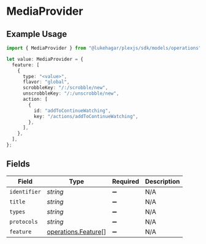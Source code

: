 # MediaProvider

## Example Usage

```typescript
import { MediaProvider } from "@lukehagar/plexjs/sdk/models/operations";

let value: MediaProvider = {
  feature: [
    {
      type: "<value>",
      flavor: "global",
      scrobbleKey: "/:/scrobble/new",
      unscrobbleKey: "/:/unscrobble/new",
      action: [
        {
          id: "addToContinueWatching",
          key: "/actions/addToContinueWatching",
        },
      ],
    },
  ],
};
```

## Fields

| Field                                                             | Type                                                              | Required                                                          | Description                                                       |
| ----------------------------------------------------------------- | ----------------------------------------------------------------- | ----------------------------------------------------------------- | ----------------------------------------------------------------- |
| `identifier`                                                      | *string*                                                          | :heavy_minus_sign:                                                | N/A                                                               |
| `title`                                                           | *string*                                                          | :heavy_minus_sign:                                                | N/A                                                               |
| `types`                                                           | *string*                                                          | :heavy_minus_sign:                                                | N/A                                                               |
| `protocols`                                                       | *string*                                                          | :heavy_minus_sign:                                                | N/A                                                               |
| `feature`                                                         | [operations.Feature](../../../sdk/models/operations/feature.md)[] | :heavy_minus_sign:                                                | N/A                                                               |